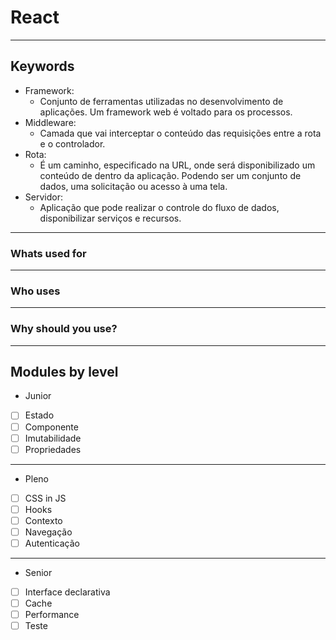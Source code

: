 # React
------
## Keywords
- Framework:
  - Conjunto de ferramentas utilizadas no desenvolvimento de aplicações. Um framework web é voltado para os processos.
- Middleware:
  - Camada que vai interceptar o conteúdo das requisições entre a rota e o controlador.
- Rota:
  - É um caminho, especificado na URL, onde será disponibilizado um conteúdo de dentro da aplicação. Podendo ser um conjunto de dados, uma solicitação ou acesso à uma tela.
- Servidor:
  - Aplicação que pode realizar o controle do fluxo de dados, disponibilizar serviços e recursos.

------
### Whats used for


------
### Who uses
------
### Why should you use?
------
## Modules by level
- Junior
 - [ ] Estado
 - [ ] Componente
 - [ ] Imutabilidade
 - [ ] Propriedades
-----
- Pleno
 - [ ] CSS in JS
 - [ ] Hooks
 - [ ] Contexto
 - [ ] Navegação
 - [ ] Autenticação
-----
- Senior
 - [ ] Interface declarativa
 - [ ] Cache
 - [ ] Performance
 - [ ] Teste
